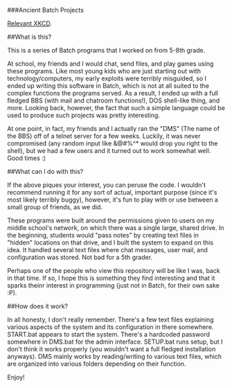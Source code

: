 ###Ancient Batch Projects

[Relevant XKCD](https://xkcd.com/1360/).

##What is this? 

This is a series of Batch programs that I worked on from 5-8th grade. 

At school, my friends and I would chat, send files, and play games using these programs. Like most young kids who are just starting out with technology/computers, my early exploits were terribly misguided, so I ended up writing 
this software in Batch, which is not at all suited to the complex functions the programs served. As a result, I ended up with a full fledged BBS (with mail and chatroom functions!), DOS shell-like thing, and more. 
Looking back, however, the fact that such a simple language could be used to produce such projects was pretty interesting. 

At one point, in fact, my friends and I actually ran the "DMS" (The name of the BBS) off of a telnet server for a few weeks. Luckily, it was never compromised (any random input like &@#%^* would drop you right to the shell), 
but we had a few users and it turned out to work somewhat well. Good times :)

##What can I do with this? 

If the above piques your interest, you can peruse the code. I wouldn't recommend running it for any sort of actual, important purpose (since it's most likely terribly buggy), however, it's fun to play with or 
use between a small group of friends, as we did.  

These programs were built around the permissions given to users on my middle school's network, on which there was a single large, shared drive. In the beginning, students would "pass notes" by creating text files in "hidden" locations
on that drive, and I built the system to expand on this idea. It handled several text files where chat messages, user mail, and configuration was stored. Not bad for a 5th grader. 

Perhaps one of the people who view this repository will be like I was, back in that time. 
If so, I hope this is something they find interesting and that it sparks theinr interest in programming (just not in Batch, for their own sake :P).

##How does it work?

In all honesty, I don't really remember. There's a few text files explaining various aspects of the system and its configuration in there somewhere. START.bat appears to start the system. There's a hardcoded
password somewhere in DMS.bat for the admin interface. SETUP.bat runs setup, but I don't think it works properly (you wouldn't want a full fledged installation anyways). DMS mainly works by reading/writing to various
text files, which are organized into various folders depending on their function.  

Enjoy!
